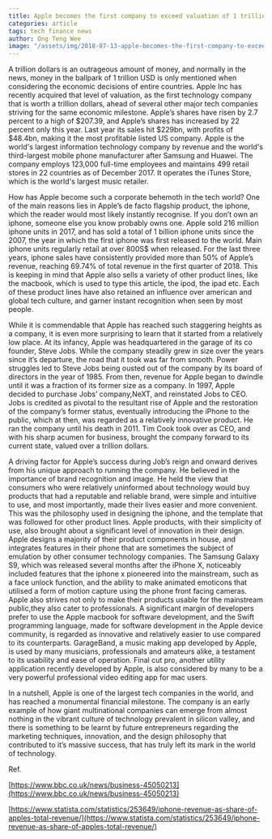 ```yaml
---
title: Apple becomes the first company to exceed valuation of 1 trillion dollars
categories: article
tags: tech finance news
author: Ong Teng Wee
image: "/assets/img/2018-07-13-apple-becomes-the-first-company-to-exceed-valuation-of-1-trillion-dollars-preview.png"
---
```


A trillion dollars is an outrageous amount of money, and normally in the news, money in the ballpark of 1 trillion USD is only mentioned when considering the economic decisions of entire countries. Apple Inc has recently acquired that level of valuation, as the first technology company that is worth a trillion dollars, ahead of several other major tech companies striving for the same economic milestone.
Apple’s shares have risen by 2.7 percent to a high of $207.39, and Apple’s shares has increased by 22 percent only this year. Last year its sales hit $229bn, with profits of $48.4bn, making it the most profitable listed US company. 
Apple is the world's largest information technology company by revenue and the world's third-largest mobile phone manufacturer after Samsung and Huawei. The company employs 123,000 full-time employees and maintains 499 retail stores in 22 countries as of December 2017. It operates the iTunes Store, which is the world's largest music retailer. 

How has Apple become such a corporate behemoth in the tech world? One of the main reasons lies in Apple’s de facto flagship product, the iphone, which the reader would most likely instantly recognise. If you don’t own an iphone, someone else you know probably owns one. Apple sold 216 million iphone units in 2017, and has sold a total of 1 billion iphone units since the 2007, the year in which the first iphone was first released to the world. Main iphone units regularly retail at over 800S$ when released. For the last three years, iphone sales have consistently provided more than 50% of Apple’s revenue, reaching 69.74% of total revenue in the first quarter of 2018. This is keeping in mind that Apple also sells a variety of other product lines, like the macbook, which is used to type this article, the ipod, the ipad etc. Each of these product lines have also retained an influence over american and global tech culture, and garner instant recognition when seen by most people.

While it is commendable that Apple has reached such staggering heights as a company, it is even more surprising to learn that it started from a relatively low place. At its infancy, Apple was headquartered in the garage of its co founder, Steve Jobs. While the company steadily grew in size over the years since it’s departure, the road that it took was far from smooth. Power struggles led to Steve Jobs being ousted out of the company by its board of directors in the year of 1985. From then, revenue for Apple began to dwindle until it was a fraction of its former size as a company. In 1997, Apple decided to purchase Jobs’ company,NeXT, and reinstated Jobs to CEO. Jobs is credited as pivotal to the resultant rise of Apple and the restoration of the company’s former status, eventually introducing the iPhone to the public, which at then, was regarded as a relatively innovative product. He ran the company until his death in 2011. Tim Cook took over as CEO, and with his sharp acumen for business, brought the company forward to its current state, valued over a trillion dollars. 


A driving factor for Apple’s success during Job’s reign and onward derives from his unique approach to running the company. He believed in the importance of brand recognition and image. He held the view that consumers who were relatively uninformed about technology would buy products that had a reputable and reliable brand, were simple and intuitive to use, and most importantly, made their lives easier and more convenient. This was the philosophy used in designing the iphone, and the template that was followed for other product lines. Apple products, with their simplicity of use, also brought about a significant level of innovation in their design. Apple designs a majority of their product components in house, and integrates features in their phone that are sometimes the subject of emulation by other consumer technology companies. The Samsung Galaxy S9, which was released several months after the iPhone X, noticeably included features that the iphone x pioneered into the mainstream, such as a face unlock function, and the ability to make animated emoticons that utilised a form of motion capture using the phone front facing cameras. Apple also strives not only to make their products usable for the mainstream public,they also cater to professionals. A significant margin of developers prefer to use the Apple macbook for software development, and the Swift programming language, made for software development in the Apple device community, is regarded as innovative and relatively easier to use compared to its counterparts. GarageBand, a music making app developed by Apple, is used by many musicians, professionals and amateurs alike, a testament to its usability and ease of operation. Final cut pro, another utility application recently developed by Apple, is also considered by many to be a very powerful professional video editing app for mac users. 


In a nutshell, Apple is one of the largest tech companies in the world, and has reached a monumental financial milestone. The company is an early example of how giant multinational companies can emerge from almost nothing in the vibrant culture of technology prevalent in silicon valley, and there is something to be learnt by future entrepreneurs regarding the marketing techniques, innovation, and the design philosophy that contributed to it’s massive success, that has truly left its mark in the world of technology.

Ref.

[https://www.bbc.co.uk/news/business-45050213](https://www.bbc.co.uk/news/business-45050213)

[https://www.statista.com/statistics/253649/iphone-revenue-as-share-of-apples-total-revenue/](https://www.statista.com/statistics/253649/iphone-revenue-as-share-of-apples-total-revenue/)

